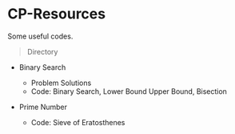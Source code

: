 # CP-Resources

Some useful codes.

> Directory

- Binary Search

  - Problem Solutions
  - Code: Binary Search, Lower Bound Upper Bound, Bisection

- Prime Number
  - Code: Sieve of Eratosthenes
